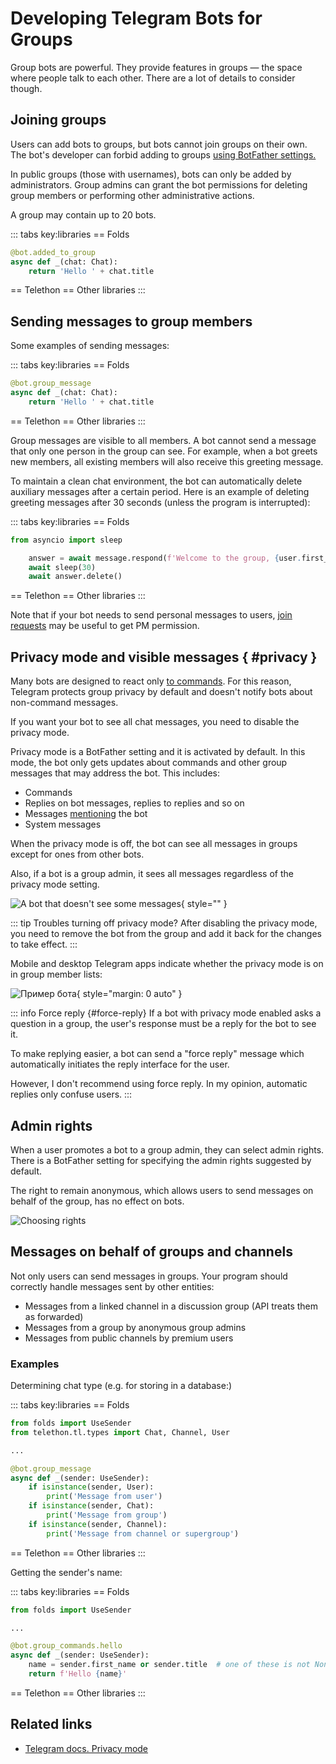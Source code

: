 # Developing Telegram Bots for Groups

Group bots are powerful. 
They provide features in groups — the space where people talk to each other.
There are a lot of details to consider though.

## Joining groups

Users can add bots to groups, but bots cannot join groups on their own. 
The bot's developer can forbid adding to groups [using BotFather settings.](../dev/botfather)

In public groups (those with usernames), bots can only be added by administrators. 
Group admins can grant the bot permissions for deleting group members or performing other administrative actions.

A group may contain up to 20 bots.

::: tabs key:libraries
== Folds
```python
@bot.added_to_group
async def _(chat: Chat):
    return 'Hello ' + chat.title
```
== Telethon
== Other libraries
<HelpNeeded/>
:::

## Sending messages to group members

Some examples of sending messages:

::: tabs key:libraries
== Folds
```python
@bot.group_message
async def _(chat: Chat):
    return 'Hello ' + chat.title
```
== Telethon
== Other libraries
<HelpNeeded/>
:::

Group messages are visible to all members. A bot cannot send a message that only one person in the group can see.
For example, when a bot greets new members, all existing members will also receive this greeting message.

To maintain a clean chat environment, the bot can automatically delete auxiliary messages after a certain period.
Here is an example of deleting greeting messages after 30 seconds (unless the program is interrupted):

::: tabs key:libraries
== Folds
```python
from asyncio import sleep

    answer = await message.respond(f'Welcome to the group, {user.first_name}')
    await sleep(30)
    await answer.delete()
```
== Telethon
== Other libraries
<HelpNeeded/>
:::

Note that if your bot needs to send personal messages to users, [join requests](../interaction/join-requests) may be useful to get PM permission.

## Privacy mode and visible messages { #privacy }

Many bots are designed to react only [to commands](../messages/commands.md).
For this reason, Telegram protects group privacy by default and doesn't notify bots about non-command messages.

If you want your bot to see all chat messages, you need to disable the privacy mode.

Privacy mode is a BotFather setting and it is activated by default. 
In this mode, the bot only gets updates about commands and other group messages that may address the bot. 
This includes:
- Commands
- Replies on bot messages, replies to replies and so on
- Messages [mentioning](../messages/markup#mention) the bot
- System messages

When the privacy mode is off, the bot can see all messages in groups except for ones from other bots.

Also, if a bot is a group admin, it sees all messages regardless of the privacy mode setting.

![A bot that doesn't see some messages](/pictures/ru/friedrich.png){ style="" }

::: tip Troubles turning off privacy mode?
After disabling the privacy mode, you need to remove the bot from the group and add it back 
for the changes to take effect.
:::

Mobile and desktop Telegram apps indicate whether the privacy mode is on in group member lists:

![Пример бота](/pictures/ru/privacy.png){ style="margin: 0 auto" }

::: info Force reply {#force-reply}
If a bot with privacy mode enabled asks a question in a group, the user's response must be a reply 
for the bot to see it.

To make replying easier, a bot can send a "force reply" message which automatically initiates 
the reply interface for the user.

However, I don't recommend using force reply. In my opinion, automatic replies only confuse users.
:::

## Admin rights

When a user promotes a bot to a group admin, they can select admin rights. There is a BotFather setting for specifying 
the admin rights suggested by default.

The right to remain anonymous, which allows users to send messages on behalf of the group, has no effect on bots.

![Choosing rights](/pictures/ru/admin-rights.png)

## Messages on behalf of groups and channels

Not only users can send messages in groups.
Your program should correctly handle messages sent by other entities:

- Messages from a linked channel in a discussion group (API treats them as forwarded)
- Messages from a group by anonymous group admins
- Messages from public channels by premium users

### Examples

Determining chat type (e.g. for storing in a database:)

::: tabs key:libraries
== Folds
```python
from folds import UseSender
from telethon.tl.types import Chat, Channel, User

...

@bot.group_message
async def _(sender: UseSender):
    if isinstance(sender, User):
        print('Message from user')
    if isinstance(sender, Chat):
        print('Message from group')
    if isinstance(sender, Channel):
        print('Message from channel or supergroup')
```
== Telethon
== Other libraries
<HelpNeeded/>
:::

Getting the sender's name:

::: tabs key:libraries
== Folds
```python
from folds import UseSender

...

@bot.group_commands.hello
async def _(sender: UseSender):
    name = sender.first_name or sender.title  # one of these is not None
    return f'Hello {name}'
```
== Telethon
== Other libraries
<HelpNeeded/>
:::

## Related links

- [Telegram docs. Privacy mode](https://core.telegram.org/bots/features#privacy-mode)
